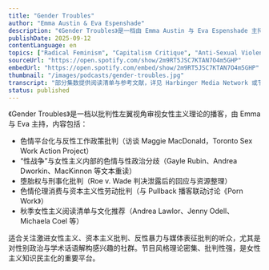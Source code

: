 ```yaml
---
title: "Gender Troubles"
author: "Emma Austin & Eva Espenshade"
description: "《Gender Troubles》是一档由 Emma Austin 与 Eva Espenshade 主持的播客，致力于解构女性主义学术话语，以批判性左翼视角重新审视性别理论与文化现象。节目内容涵盖色情平台化、性战争、堕胎权、伦理消费与女性主义经典文本重读，强调知识民主化与批判性思维。风格犀利、理论密集，适合对女性主义理论与性别政治有深入兴趣的听众。Spotify 评分为 4.0（71 条评论），为学术女性主义播客中的重要声音。"
publishDate: 2025-09-12
contentLanguage: en
topics: ["Radical Feminism", "Capitalism Critique", "Anti-Sexual Violence", "Media Representation Critique", "Gender Politics"]
sourceUrl: "https://open.spotify.com/show/2m9RT5JSC7KTAN7O4m5GHP"
embedUrl: "https://open.spotify.com/embed/show/2m9RT5JSC7KTAN7O4m5GHP"
thumbnail: "/images/podcasts/gender-troubles.jpg"
transcript: "部分集数提供阅读清单与参考文献，详见 Harbinger Media Network 或节目社交媒体"
status: published
---
```


《Gender Troubles》是一档以批判性左翼视角审视女性主义理论的播客，由 Emma 与 Eva 主持，内容包括：

- 色情平台化与反性工作政策批判（访谈 Maggie MacDonald，Toronto Sex Work Action Project）
- “性战争”与女性主义内部的色情与性政治分歧（Gayle Rubin、Andrea Dworkin、MacKinnon 等文本重读）
- 堕胎权与刑事化批判（Roe v. Wade 判决泄露后的回应与资源整理）
- 色情伦理消费与资本主义性劳动批判（与 Pullback 播客联动讨论《Porn Work》）
- 秋季女性主义阅读清单与文化推荐（Andrea Lawlor、Jenny Odell、Michaela Coel 等）

适合关注激进女性主义、资本主义批判、反性暴力与媒体表征批判的听众，尤其是对性别政治与学术话语解构感兴趣的社群。节目风格理论密集、批判性强，是女性主义知识民主化的重要平台。

